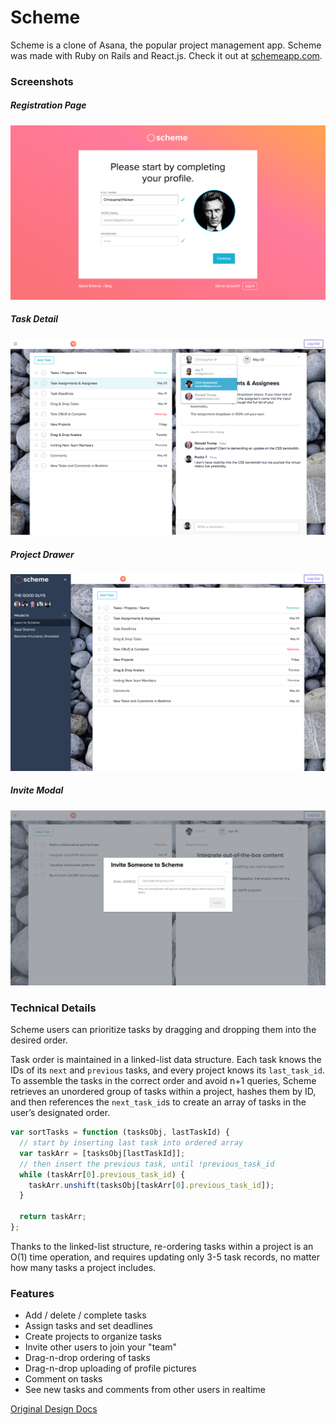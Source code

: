 # Scheme
Scheme is a clone of Asana, the popular project management app. Scheme was made with Ruby on Rails and React.js. Check it out at [schemeapp.com](http://www.schemeapp.com/).

### Screenshots
##### Registration Page
![registration_page]
##### Task Detail
![task_detail]
##### Project Drawer
![project_drawer]
##### Invite Modal
![invite_modal]

[registration_page]: ./docs/screenshots/registration_page.png
[task_detail]: ./docs/screenshots/task_detail.png
[project_drawer]: ./docs/screenshots/project_drawer.png
[invite_modal]: ./docs/screenshots/invite_modal.png

### Technical Details
Scheme users can prioritize tasks by dragging and dropping them into the desired order.

Task order is maintained in a linked-list data structure. Each task knows the IDs of its `next` and `previous` tasks, and every project knows its `last_task_id`. To assemble the tasks in the correct order and avoid n+1 queries, Scheme retrieves an unordered group of tasks within a project, hashes them by ID, and then references the `next_task_id`s to create an array of tasks in the user’s designated order.

```javascript
var sortTasks = function (tasksObj, lastTaskId) {
  // start by inserting last task into ordered array
  var taskArr = [tasksObj[lastTaskId]];
  // then insert the previous task, until !previous_task_id
  while (taskArr[0].previous_task_id) {
    taskArr.unshift(tasksObj[taskArr[0].previous_task_id]);
  }

  return taskArr;
};
```

Thanks to the linked-list structure, re-ordering tasks within a project is an O(1) time operation, and requires updating only 3-5 task records, no matter how many tasks a project includes.

### Features
* Add / delete / complete tasks
* Assign tasks and set deadlines
* Create projects to organize tasks
* Invite other users to join your "team"
* Drag-n-drop ordering of tasks
* Drag-n-drop uploading of profile pictures
* Comment on tasks
* See new tasks and comments from other users in realtime

[Original Design Docs](./README_v0.md)
